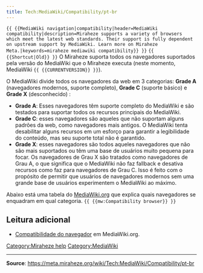 ```yaml
---
title: Tech:MediaWiki/Compatibility/pt-br
---
```


 `{{ {{MediaWiki navigation|compatibility|header=MediaWiki compatibility|description=Miraheze supports a variety of browsers which meet the latest web standards. Their support is fully dependent on upstream support by MediaWiki. Learn more on Miraheze Meta.|keywords=miraheze mediawiki compatibility}} }}` `{{ {{Shortcut|Old}} }}`
O Miraheze suporta todos os navegadores suportados pela versão do MediaWiki que o Miraheze executa (neste momento, MediaWiki `{{ {{CURRENTVERSION}} }}`).

O MediaWiki divide todos os navegadores da web em 3 categorias: **Grade A** (navegadores modernos, suporte completo), **Grade C** (suporte básico) e **Grade X** (desconhecido) :

* **Grade A**: Esses navegadores têm suporte completo do MediaWiki e são testados para suportar todos os recursos principais do MediaWiki.
* **Grade C**: esses navegadores são aqueles que não suportam alguns padrões da web, como navegadores mais antigos. O MediaWiki tenta desabilitar alguns recursos em um esforço para garantir a legibilidade do conteúdo, mas seu suporte total não é garantido.
* **Grade X**: esses navegadores são todos aqueles navegadores que não são mais suportados ou têm uma base de usuários muito pequena para focar. Os navegadores de Grau X são tratados como navegadores de Grau A, o que significa que o MediaWiki não faz fallback e desativa recursos como faz para navegadores de Grau C. Isso é feito com o propósito de permitir que usuários de navegadores modernos sem uma grande base de usuários experimentem o MediaWiki ao máximo.

Abaixo está uma tabela do [MediaWiki.org](https://meta.miraheze.org/wiki/mw:) que explica quais navegadores se enquadram em qual categoria. `{{ {{mw:Compatibility browser}} }}`

## Leitura adicional 

* [Compatibilidade do navegador](https://meta.miraheze.org/wiki/mw:Compatibility#Browsers) em MediaWiki.org.

[Category:Miraheze help](https://meta.miraheze.org/wiki/Category:Miraheze_help)
[Category:MediaWiki](https://meta.miraheze.org/wiki/Category:MediaWiki)

----
**Source**: https://meta.miraheze.org/wiki/Tech:MediaWiki/Compatibility/pt-br